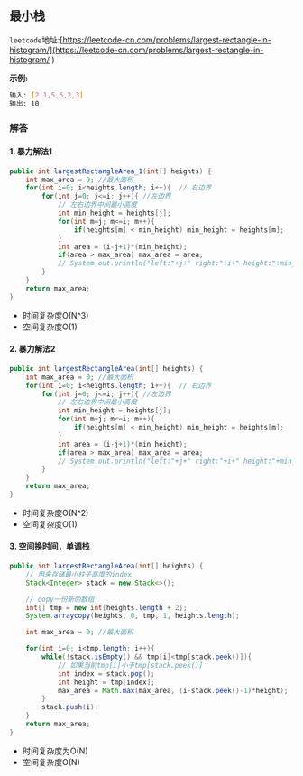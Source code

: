 ## 最小栈

``leetcode``地址:[https://leetcode-cn.com/problems/largest-rectangle-in-histogram/](https://leetcode-cn.com/problems/largest-rectangle-in-histogram/ )



**示例:**

``` bash
输入: [2,1,5,6,2,3]
输出: 10
```

### 解答

#### 1. 暴力解法1

```java
public int largestRectangleArea_1(int[] heights) {
    int max_area = 0; //最大面积
    for(int i=0; i<heights.length; i++){  // 右边界
        for(int j=0; j<=i; j++){ //左边界
            // 左右边界中间最小高度
            int min_height = heights[j];
            for(int m=j; m<=i; m++){
                if(heights[m] < min_height) min_height = heights[m];
            }
            int area = (i-j+1)*(min_height);
            if(area > max_area) max_area = area;
            // System.out.println("left:"+j+" right:"+i+" height:"+min_height+" area:"+ area);
        }
    }
    return max_area;
}

```

- 时间复杂度O(N^3)
- 空间复杂度O(1)

#### 2. 暴力解法2

```java
public int largestRectangleArea(int[] heights) {
    int max_area = 0; //最大面积
    for(int i=0; i<heights.length; i++){  // 右边界
        for(int j=0; j<=i; j++){ //左边界
            // 左右边界中间最小高度
            int min_height = heights[j];
            for(int m=j; m<=i; m++){
                if(heights[m] < min_height) min_height = heights[m];
            }
            int area = (i-j+1)*(min_height);
            if(area > max_area) max_area = area;
            // System.out.println("left:"+j+" right:"+i+" height:"+min_height+" area:"+ area);
        }
    }
    return max_area;
}

```

- 时间复杂度O(N^2)
- 空间复杂度O(1)

#### 3. 空间换时间，单调栈

```java
public int largestRectangleArea(int[] heights) {
    // 用来存储最小柱子高度的index
    Stack<Integer> stack = new Stack<>();

    // copy一份新的数组
    int[] tmp = new int[heights.length + 2];
    System.arraycopy(heights, 0, tmp, 1, heights.length);

    int max_area = 0; //最大面积

    for(int i=0; i<tmp.length; i++){  
        while(!stack.isEmpty() && tmp[i]<tmp[stack.peek()]){
            // 如果当前tmp[i]小于tmp[stack.peek()]
            int index = stack.pop();
            int height = tmp[index];
            max_area = Math.max(max_area, (i-stack.peek()-1)*height);
        }
        stack.push(i);
    }
    return max_area;
}

```

- 时间复杂度为O(N)
- 空间复杂度O(N)
